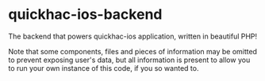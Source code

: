 # quickhac-ios-backend
The backend that powers quickhac-ios application, written in beautiful PHP!

Note that some components, files and pieces of information may be omitted to prevent exposing user's data, but all information is present to allow you to run your own instance of this code, if you so wanted to.
